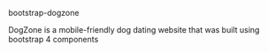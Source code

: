 bootstrap-dogzone

DogZone is a mobile-friendly dog dating website that was built using bootstrap 4 components
